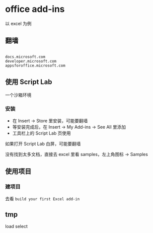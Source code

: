 # office add-ins

以 excel 为例

## 翻墙

```text

docs.microsoft.com
developer.microsoft.com
appsforoffice.microsoft.com

```

## 使用 Script Lab

一个沙箱环境

### 安装

- 在 Insert -> Store 里安装，可能要翻墙
- 等安装完成后，在 Insert -> My Add-ins -> See All 里添加
- 工具栏上的 Script Lab 页使用

如果打开 Script Lab 白屏，可能要翻墙

没有找到太多文档，直接去 excel 里看 samples，左上角图标 -> Samples

## 使用项目

### 建项目

去看 `build your first Excel add-in`

## tmp

load
select
